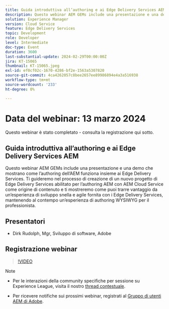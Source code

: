 ```yaml
---
title: Guida introduttiva all’authoring e ai Edge Delivery Services AEM
description: Questo webinar AEM GEMs include una presentazione e una demo che mostrano come l’authoring dell’AEM funziona insieme ai Edge Delivery Services. Ti guideremo nel processo di creazione di un nuovo progetto di Edge Delivery Services abilitato per l’authoring AEM con AEM Cloud Service come origine di contenuto e ti mostreremo come puoi trarre vantaggio da un’esperienza di sviluppo snella e agile fornita con i Edge Delivery Services, mantenendo al contempo un’esperienza di authoring WYSIWYG per il professionista.
solution: Experience Manager
version: Cloud Service
feature: Edge Delivery Services
topic: Development
role: Developer
level: Intermediate
doc-type: Event
duration: 3600
last-substantial-update: 2024-02-29T00:00:00Z
jira: KT-15065
thumbnail: KT-15065.jpeg
exl-id: ef0cf02c-1670-4286-bf2e-1563a5307820
source-git-commit: 4ca4262057c8bee2657ee89986894e4a3a516938
workflow-type: tm+mt
source-wordcount: '233'
ht-degree: 0%

---
```


# Data del webinar: 13 marzo 2024

Questo webinar è stato completato - consulta la registrazione qui sotto.

## Guida introduttiva all’authoring e ai Edge Delivery Services AEM

Questo webinar AEM GEMs include una presentazione e una demo che mostrano come l’authoring dell’AEM funziona insieme ai Edge Delivery Services. Ti guideremo nel processo di creazione di un nuovo progetto di Edge Delivery Services abilitato per l’authoring AEM con AEM Cloud Service come origine di contenuto e ti mostreremo come puoi trarre vantaggio da un’esperienza di sviluppo snella e agile fornita con i Edge Delivery Services, mantenendo al contempo un’esperienza di authoring WYSIWYG per il professionista.

## Presentatori

* Dirk Rudolph, Mgr, Sviluppo di software, Adobe

## Registrazione webinar

>[!VIDEO](https://video.tv.adobe.com/v/3427919/)

>[!NOTE]
> 
>* Per le interazioni della community specifiche per sessione su Experience League, visita il nostro [thread contestuale](https://adobe.ly/3uIj6D7).
>
>* Per ricevere notifiche sui prossimi webinar, registrati al [Gruppo di utenti AEM di Adobe](https://aem-augs.adobe.com/).
